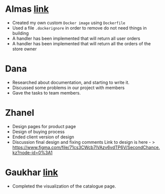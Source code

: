 # Almas [link](https://github.com/SuleymanDemirelKazakhstan/diploma-project-team-spirit/tree/backend/backend)
* Created my own custom `Docker image` using `Dockerfile`
* Used a file `.dockerignore` in order to remove do not need things in building
* A handler has been implemented that will return all user orders
* A handler has been implemented that will return all the orders of the store owner

# Dana
* Researched about documentation, and starting to write it. 
* Discussed some problems in our project with members 
* Gave the tasks to team members. 


# Zhanel
* Design pages for product page
* Design of buying process
* Ended client version of design
* Discussion final design and fixing comments
 Link to design is here - > https://www.figma.com/file/71cs3CWcb7lVAzv6vdTP6V/SecondChance.kz?node-id=0%3A1

# Gaukhar  [link](https://github.com/SuleymanDemirelKazakhstan/diploma-project-team-spirit/tree/frontend)
* Completed the visualization of the catalogue page.
